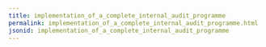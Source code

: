 ```yaml
---
title: implementation_of_a_complete_internal_audit_programme
permalink: implementation_of_a_complete_internal_audit_programme.html
jsonid: implementation_of_a_complete_internal_audit_programme
---
```

